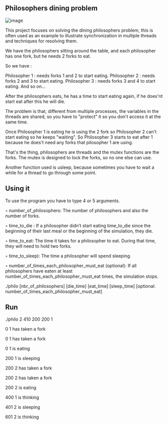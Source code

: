 ## Philosophers dining problem
![image](https://user-images.githubusercontent.com/82456124/207210293-15ab5b9c-97dc-4997-8a75-b2403fb40c97.png) 

This project focuses on solving the dining philosophers problem, this is often used as an example to illustrate synchronization in multiple threads and techniques for resolving them.

We have the philosophers sitting around the table, and each philosopher has one fork, but he needs 2 forks to eat.

So we have :

Philosopher 1 : needs forks 1 and 2 to start eating. Philosopher 2 : needs forks 2 and 3 to start eating. 
Philosopher 3 : needs forks 3 and 4 to start eating. And so on...

After the philosophers eats, he has a time to start eating again, if he does'nt start eat after this he will die.

The problem is that, different from multiple processes, the variables in the threads are shared, so you have to "protect" it so you don't access it at the same time.

Once Philosopher 1 is eating he is using the 2 fork so Philosopher 2 can't start eating so he keeps "waiting". So Philosopher 3 starts to eat after 1 because he does't need any forks that pilosopher 1 are using.

That's the thing, philosophers are threads and the mutex functions are the forks. The mutex is designed to lock the forks, so no one else can use.

Another function used is usleep, because sometimes you have to wait a while for a thread to go through some point.

## Using it

To use the program you have to type 4 or 5 arguments.

◦ number_of_philosophers: The number of philosophers and also the number of forks.

◦ time_to_die : If a philosopher didn’t start eating time_to_die since the beginning of their last meal or the beginning of the simulation, they die.

◦ time_to_eat: The time it takes for a philosopher to eat. During that time, they will need to hold two forks.

◦ time_to_sleep): The time a philosopher will spend sleeping.

◦ number_of_times_each_philosopher_must_eat (optional): If all philosophers have eaten at least number_of_times_each_philosopher_must_eat times, the simulation stops.

./philo [nbr_of_philosophers] [die_time] [eat_time] [sleep_time] [optional: number_of_times_each_philosopher_must_eat]

## Run

./philo 2 410 200 200 1

0 1 has taken a fork 

0 1 has taken a fork 

0 1 is eating 

200 1 is sleeping 

200 2 has taken a fork 

200 2 has taken a fork 

200 2 is eating 

400 1 is thinking 

401 2 is sleeping 

601 2 is thinking 
